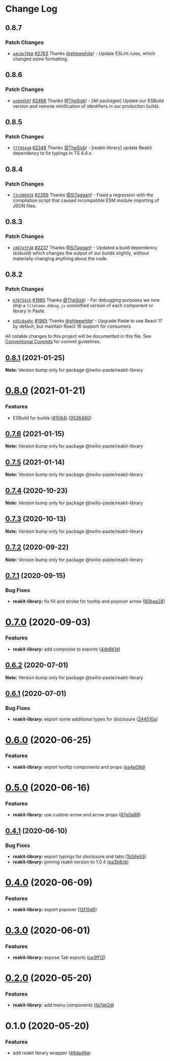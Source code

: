# Change Log

## 0.8.7

### Patch Changes

- [`a4c9e70b0`](https://github.com/twilio-labs/paste/commit/a4c9e70b0820bfb2a41f58a61e7f991d9fa3a09b) [#2763](https://github.com/twilio-labs/paste/pull/2763) Thanks [@shleewhite](https://github.com/shleewhite)! - Update ESLint rules, which changed some formatting.

## 0.8.6

### Patch Changes

- [`ae9dd50f`](https://github.com/twilio-labs/paste/commit/ae9dd50fd2c14436cb984c2daec3914daca20866) [#2466](https://github.com/twilio-labs/paste/pull/2466) Thanks [@TheSisb](https://github.com/TheSisb)! - [All packages] Update our ESBuild version and remove minification of identifiers in our production builds.

## 0.8.5

### Patch Changes

- [`ff7454a0`](https://github.com/twilio-labs/paste/commit/ff7454a0d7355654c42dbe39e2eca29c6ea6d8cb) [#2348](https://github.com/twilio-labs/paste/pull/2348) Thanks [@TheSisb](https://github.com/TheSisb)! - [reakit-library] update Reakit dependency to fix typings in TS 4.4.x

## 0.8.4

### Patch Changes

- [`73c596919`](https://github.com/twilio-labs/paste/commit/73c5969191c04b4721a059c9dee329126afc1a8e) [#2269](https://github.com/twilio-labs/paste/pull/2269) Thanks [@SiTaggart](https://github.com/SiTaggart)! - Fixed a regression with the compilation script that caused incompatible ESM module importing of JSON files.

## 0.8.3

### Patch Changes

- [`c867e3f48`](https://github.com/twilio-labs/paste/commit/c867e3f48d739409d1f54fa18c4d2bee1d9242cf) [#2237](https://github.com/twilio-labs/paste/pull/2237) Thanks [@SiTaggart](https://github.com/SiTaggart)! - Updated a build dependency (esbuild) which changes the output of our builds slightly, without materially changing anything about the code.

## 0.8.2

### Patch Changes

- [`b7675915`](https://github.com/twilio-labs/paste/commit/b76759157a8c554863b6e37ddb6ea081c1c53258) [#1985](https://github.com/twilio-labs/paste/pull/1985) Thanks [@TheSisb](https://github.com/TheSisb)! - For debugging purposes we now ship a `filename.debug.js` unminified version of each component or library in Paste.

* [`ed5c0a49c`](https://github.com/twilio-labs/paste/commit/ed5c0a49ced5c524607cac7166d3aa4c389f2e7f) [#1965](https://github.com/twilio-labs/paste/pull/1965) Thanks [@shleewhite](https://github.com/shleewhite)! - Upgrade Paste to use React 17 by default, but maintain React 16 support for consumers.

All notable changes to this project will be documented in this file.
See [Conventional Commits](https://conventionalcommits.org) for commit guidelines.

## [0.8.1](https://github.com/twilio-labs/paste/compare/@twilio-paste/reakit-library@0.8.0...@twilio-paste/reakit-library@0.8.1) (2021-01-25)

**Note:** Version bump only for package @twilio-paste/reakit-library

# [0.8.0](https://github.com/twilio-labs/paste/compare/@twilio-paste/reakit-library@0.7.6...@twilio-paste/reakit-library@0.8.0) (2021-01-21)

### Features

- ESBuild for builds ([#1084](https://github.com/twilio-labs/paste/issues/1084)) ([0536460](https://github.com/twilio-labs/paste/commit/053646011508be10477d5b732269cdb0419235d7))

## [0.7.6](https://github.com/twilio-labs/paste/compare/@twilio-paste/reakit-library@0.7.5...@twilio-paste/reakit-library@0.7.6) (2021-01-15)

**Note:** Version bump only for package @twilio-paste/reakit-library

## [0.7.5](https://github.com/twilio-labs/paste/compare/@twilio-paste/reakit-library@0.7.4...@twilio-paste/reakit-library@0.7.5) (2021-01-14)

**Note:** Version bump only for package @twilio-paste/reakit-library

## [0.7.4](https://github.com/twilio-labs/paste/compare/@twilio-paste/reakit-library@0.7.3...@twilio-paste/reakit-library@0.7.4) (2020-10-23)

**Note:** Version bump only for package @twilio-paste/reakit-library

## [0.7.3](https://github.com/twilio-labs/paste/compare/@twilio-paste/reakit-library@0.7.2...@twilio-paste/reakit-library@0.7.3) (2020-10-13)

**Note:** Version bump only for package @twilio-paste/reakit-library

## [0.7.2](https://github.com/twilio-labs/paste/compare/@twilio-paste/reakit-library@0.7.1...@twilio-paste/reakit-library@0.7.2) (2020-09-22)

**Note:** Version bump only for package @twilio-paste/reakit-library

## [0.7.1](https://github.com/twilio-labs/paste/compare/@twilio-paste/reakit-library@0.7.0...@twilio-paste/reakit-library@0.7.1) (2020-09-15)

### Bug Fixes

- **reakit-library:** fix fill and stroke for tooltip and popover arrow ([80bee28](https://github.com/twilio-labs/paste/commit/80bee280a0eb137677963f97191ac683ed073648))

# [0.7.0](https://github.com/twilio-labs/paste/compare/@twilio-paste/reakit-library@0.6.2...@twilio-paste/reakit-library@0.7.0) (2020-09-03)

### Features

- **reakit-library:** add composite to exports ([4de8e1d](https://github.com/twilio-labs/paste/commit/4de8e1d781c9bdbe8a8fe2020f63212360f48005))

## [0.6.2](https://github.com/twilio-labs/paste/compare/@twilio-paste/reakit-library@0.6.1...@twilio-paste/reakit-library@0.6.2) (2020-07-01)

**Note:** Version bump only for package @twilio-paste/reakit-library

## [0.6.1](https://github.com/twilio-labs/paste/compare/@twilio-paste/reakit-library@0.6.0...@twilio-paste/reakit-library@0.6.1) (2020-07-01)

### Bug Fixes

- **reakit-library:** export some additional types for disclosure ([244510a](https://github.com/twilio-labs/paste/commit/244510a167eea30534e22046bbe67988347d8982))

# [0.6.0](https://github.com/twilio-labs/paste/compare/@twilio-paste/reakit-library@0.5.0...@twilio-paste/reakit-library@0.6.0) (2020-06-25)

### Features

- **reakit-library:** export tooltip components and props ([ea4e09d](https://github.com/twilio-labs/paste/commit/ea4e09db7db69dc77a0e4f2f7408b92f002e9dd8))

# [0.5.0](https://github.com/twilio-labs/paste/compare/@twilio-paste/reakit-library@0.4.1...@twilio-paste/reakit-library@0.5.0) (2020-06-16)

### Features

- **reakit-library:** use custom arrow and arrow props ([87e0a88](https://github.com/twilio-labs/paste/commit/87e0a886f12d99f2f90a0dd58fa4d6e2f33ab9a9))

## [0.4.1](https://github.com/twilio-labs/paste/compare/@twilio-paste/reakit-library@0.4.0...@twilio-paste/reakit-library@0.4.1) (2020-06-10)

### Bug Fixes

- **reakit-library:** export typings for disclosure and tabs ([1b56e55](https://github.com/twilio-labs/paste/commit/1b56e55d03f370303abdc7e516df4b896face7bd))
- **reakit-library:** pinning reakit version to 1.0.4 ([ea3b8cb](https://github.com/twilio-labs/paste/commit/ea3b8cbc541461f70b635e82177626e13ec59197))

# [0.4.0](https://github.com/twilio-labs/paste/compare/@twilio-paste/reakit-library@0.3.0...@twilio-paste/reakit-library@0.4.0) (2020-06-09)

### Features

- **reakit-library:** export popover ([12f15d5](https://github.com/twilio-labs/paste/commit/12f15d5560a9a742e2bc0a0c8c5612b120663c56))

# [0.3.0](https://github.com/twilio-labs/paste/compare/@twilio-paste/reakit-library@0.2.0...@twilio-paste/reakit-library@0.3.0) (2020-06-01)

### Features

- **reakit-library:** expose Tab exports ([ce3ff12](https://github.com/twilio-labs/paste/commit/ce3ff1225495f008165cc067535cfbbe4afb8f21))

# [0.2.0](https://github.com/twilio-labs/paste/compare/@twilio-paste/reakit-library@0.1.0...@twilio-paste/reakit-library@0.2.0) (2020-05-20)

### Features

- **reakit-library:** add menu components ([fa7de2d](https://github.com/twilio-labs/paste/commit/fa7de2d308f92260a5114813ca198e92d4435421))

# 0.1.0 (2020-05-20)

### Features

- add reakit library wrapper ([49da49a](https://github.com/twilio-labs/paste/commit/49da49a72bdd21c1bd70c5dc3f849f2b85bb7f2c))
